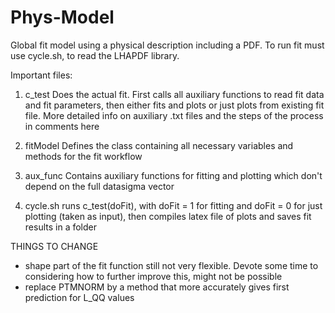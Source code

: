 # Phys-Model
Global fit model using a physical description including a PDF. To run fit must use cycle.sh, to read the LHAPDF library.

Important files:

1) c_test
Does the actual fit. First calls all auxiliary functions to read fit data and fit parameters, then either fits and plots or just plots from existing fit file. More detailed info on auxiliary .txt files and the steps of the process in comments here

2) fitModel
Defines the class containing all necessary variables and methods for the fit workflow

3) aux_func
Contains auxiliary functions for fitting and plotting which don't depend on the full datasigma vector

4) cycle.sh
runs c_test(doFit), with doFit = 1 for fitting and doFit = 0 for just plotting (taken as input), then compiles latex file of plots and saves fit results in a folder

THINGS TO CHANGE
- shape part of the fit function still not very flexible. Devote some time to considering how to further improve this, might not be possible
- replace PTMNORM by a method that more accurately gives first prediction for L_QQ values
